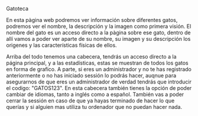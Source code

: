 Gatoteca

En esta pàgina web podremos ver información sobre diferentes gatos, podremos ver el nombre, la descripción y la imagen como primera visión. El nombre del gato es un acceso directo a la pàgina sobre ese gato, dentro de allí vamos a poder ver aparte de su nombre, su imagen y su descripción los origenes y las características físicas de ellos.

Arriba del todo tenemos una cabecera, tendrás un acceso directo a la página principal, y a las estadísticas, estas
se muestran de todos los gatos en forma de grafico. A parte, si eres un administrador y no te has registrado 
anteriormente o no has iniciado sessión lo podrás hacer, auqnue para asegurarnos de que eres un administrador de verdad tendrás que introducir el codigo: "GATOS123". En esta cabecera también tienes la opción de poder cambiar de idiomas, tanto a inglés como a español. También vas a poder cerrar la sessión en caso de que ya hayas terminado de hacer lo que querías y si alguien mas utiliza tu ordenador que no puedan hacer nada.
